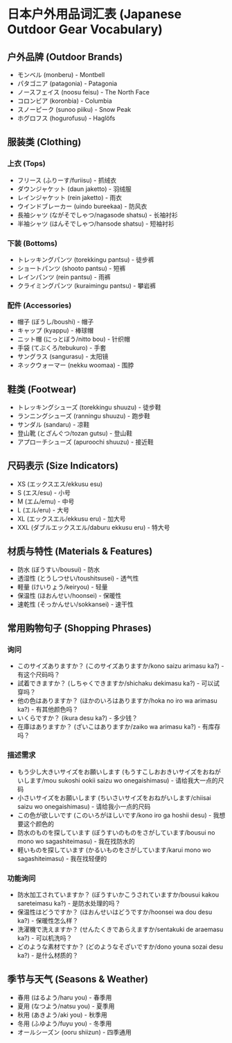# 日本户外用品词汇表 (Japanese Outdoor Gear Vocabulary)

## 户外品牌 (Outdoor Brands)
- モンベル (monberu) - Montbell
- パタゴニア (patagonia) - Patagonia
- ノースフェイス (noosu feisu) - The North Face
- コロンビア (koronbia) - Columbia
- スノーピーク (sunoo piiku) - Snow Peak
- ホグロフス (hogurofusu) - Haglöfs

## 服装类 (Clothing)

### 上衣 (Tops)
- フリース (ふりーす/furiisu) - 抓绒衣
- ダウンジャケット (daun jaketto) - 羽绒服
- レインジャケット (rein jaketto) - 雨衣
- ウインドブレーカー (uindo bureekaa) - 防风衣
- 長袖シャツ (ながそでしゃつ/nagasode shatsu) - 长袖衬衫
- 半袖シャツ (はんそでしゃつ/hansode shatsu) - 短袖衬衫

### 下装 (Bottoms)
- トレッキングパンツ (torekkingu pantsu) - 徒步裤
- ショートパンツ (shooto pantsu) - 短裤
- レインパンツ (rein pantsu) - 雨裤
- クライミングパンツ (kuraimingu pantsu) - 攀岩裤

### 配件 (Accessories)
- 帽子 (ぼうし/boushi) - 帽子
- キャップ (kyappu) - 棒球帽
- ニット帽 (にっとぼう/nitto bou) - 针织帽
- 手袋 (てぶくろ/tebukuro) - 手套
- サングラス (sangurasu) - 太阳镜
- ネックウォーマー (nekku woomaa) - 围脖

## 鞋类 (Footwear)
- トレッキングシューズ (torekkingu shuuzu) - 徒步鞋
- ランニングシューズ (ranningu shuuzu) - 跑步鞋
- サンダル (sandaru) - 凉鞋
- 登山靴 (とざんぐつ/tozan gutsu) - 登山鞋
- アプローチシューズ (apuroochi shuuzu) - 接近鞋

## 尺码表示 (Size Indicators)
- XS (エックスエス/ekkusu esu)
- S (エス/esu) - 小号
- M (エム/emu) - 中号
- L (エル/eru) - 大号
- XL (エックスエル/ekkusu eru) - 加大号
- XXL (ダブルエックスエル/daburu ekkusu eru) - 特大号

## 材质与特性 (Materials & Features)
- 防水 (ぼうすい/bousui) - 防水
- 透湿性 (とうしつせい/toushitsusei) - 透气性
- 軽量 (けいりょう/keiryou) - 轻量
- 保温性 (ほおんせい/hoonsei) - 保暖性
- 速乾性 (そっかんせい/sokkansei) - 速干性

## 常用购物句子 (Shopping Phrases)

### 询问
- このサイズありますか？ (このサイズありますか/kono saizu arimasu ka?) - 有这个尺码吗？
- 試着できますか？ (しちゃくできますか/shichaku dekimasu ka?) - 可以试穿吗？
- 他の色はありますか？ (ほかのいろはありますか/hoka no iro wa arimasu ka?) - 有其他颜色吗？
- いくらですか？ (ikura desu ka?) - 多少钱？
- 在庫はありますか？ (ざいこはありますか/zaiko wa arimasu ka?) - 有库存吗？

### 描述需求
- もう少し大きいサイズをお願いします (もうすこしおおきいサイズをおねがいします/mou sukoshi ookii saizu wo onegaishimasu) - 请给我大一点的尺码
- 小さいサイズをお願いします (ちいさいサイズをおねがいします/chiisai saizu wo onegaishimasu) - 请给我小一点的尺码
- この色が欲しいです (このいろがほしいです/kono iro ga hoshii desu) - 我想要这个颜色的
- 防水のものを探しています (ぼうすいのものをさがしています/bousui no mono wo sagashiteimasu) - 我在找防水的
- 軽いものを探しています (かるいものをさがしています/karui mono wo sagashiteimasu) - 我在找轻便的

### 功能询问
- 防水加工されていますか？ (ぼうすいかこうされていますか/bousui kakou sareteimasu ka?) - 是防水处理的吗？
- 保温性はどうですか？ (ほおんせいはどうですか/hoonsei wa dou desu ka?) - 保暖性怎么样？
- 洗濯機で洗えますか？ (せんたくきであらえますか/sentakuki de araemasu ka?) - 可以机洗吗？
- どのような素材ですか？ (どのようなそざいですか/dono youna sozai desu ka?) - 是什么材质的？

## 季节与天气 (Seasons & Weather)
- 春用 (はるよう/haru you) - 春季用
- 夏用 (なつよう/natsu you) - 夏季用
- 秋用 (あきよう/aki you) - 秋季用
- 冬用 (ふゆよう/fuyu you) - 冬季用
- オールシーズン (ooru shiizun) - 四季通用 